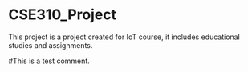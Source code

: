 # CSE310_Project
This project is a project created for IoT course, it includes educational studies and assignments.

#This is a test comment.